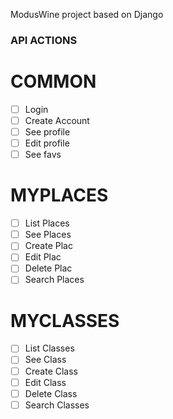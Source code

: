 ModusWine project based on Django

### API ACTIONS

# COMMON

- [ ] Login
- [ ] Create Account
- [ ] See profile
- [ ] Edit profile
- [ ] See favs

# MYPLACES

- [ ] List Places
- [ ] See Places
- [ ] Create Plac
- [ ] Edit Plac
- [ ] Delete Plac
- [ ] Search Places

# MYCLASSES

- [ ] List Classes
- [ ] See Class
- [ ] Create Class
- [ ] Edit Class
- [ ] Delete Class
- [ ] Search Classes
